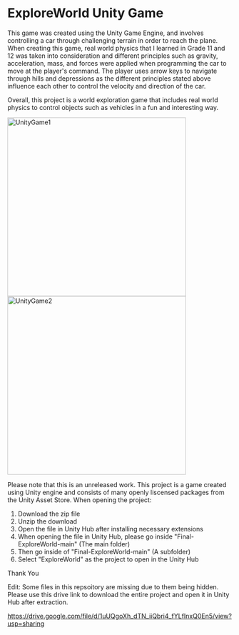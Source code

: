 # ExploreWorld Unity Game

This game was created using the Unity Game Engine, and involves controlling a car through challenging terrain in order to reach the plane. When creating this game, real world physics that I learned in Grade 11 and 12 was taken into consideration and different principles such as gravity, acceleration, mass, and forces were applied when programming the car to move at the player's command. The player uses arrow keys to navigate through hills and depressions as the different principles stated above influence each other to control the velocity and direction of the car. 

Overall, this project is a world exploration game that includes real world physics to control objects such as vehicles in a fun and interesting way.

<img width="400" alt="UnityGame1" src="https://user-images.githubusercontent.com/86132908/216204924-7b5c965d-8d89-481c-8dba-848c1814f03b.PNG">
<img width="400" alt="UnityGame2" src="https://user-images.githubusercontent.com/86132908/216208081-e9ecbf8f-ce0b-4ec9-98b4-327541bc7e32.PNG">

Please note that this is an unreleased work. 
This project is a game created using Unity engine and consists of many openly liscensed packages from the Unity Asset Store.
When opening the project:
1. Download the zip file
2. Unzip the download
3. Open the file in Unity Hub after installing necessary extensions
4. When opening the file in Unity Hub, please go inside "Final-ExploreWorld-main" (The main folder)
5. Then go inside of "Final-ExploreWorld-main" (A subfolder)
6. Select "ExploreWorld" as the project to open in the Unity Hub

Thank You

Edit: Some files in this repsoitory are missing due to them being hidden. Please use this drive link to download the entire project and open it in Unity Hub after extraction.

https://drive.google.com/file/d/1uUQgoXh_dTN_iiQbri4_fYLfInxQ0En5/view?usp=sharing
